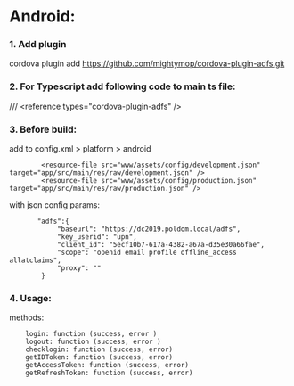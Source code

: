 # Android:

### 1. Add plugin
cordova plugin add https://github.com/mightymop/cordova-plugin-adfs.git
### 2. For Typescript add following code to main ts file: 
/// &lt;reference types="cordova-plugin-adfs" /&gt;<br/>

### 3. Before build:
add to config.xml > platform > android

```
	    <resource-file src="www/assets/config/development.json" target="app/src/main/res/raw/development.json" />
		<resource-file src="www/assets/config/production.json" target="app/src/main/res/raw/production.json" />
```

with json config params:

```
	   "adfs":{
			"baseurl": "https://dc2019.poldom.local/adfs",
			"key_userid": "upn",
			"client_id": "5ecf10b7-617a-4382-a67a-d35e30a66fae",
			"scope": "openid email profile offline_access allatclaims",
			"proxy": ""
		}
```


### 4. Usage:

methods:

```
	login: function (success, error )
	logout: function (success, error ) 
	checklogin: function (success, error) 	
	getIDToken: function (success, error)
	getAccessToken: function (success, error) 
	getRefreshToken: function (success, error) 	
	
```
